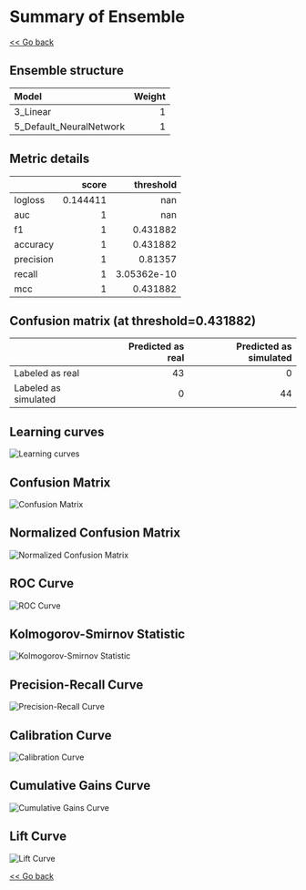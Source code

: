 # Summary of Ensemble

[<< Go back](../README.md)


## Ensemble structure
| Model                   |   Weight |
|:------------------------|---------:|
| 3_Linear                |        1 |
| 5_Default_NeuralNetwork |        1 |

## Metric details
|           |    score |     threshold |
|:----------|---------:|--------------:|
| logloss   | 0.144411 | nan           |
| auc       | 1        | nan           |
| f1        | 1        |   0.431882    |
| accuracy  | 1        |   0.431882    |
| precision | 1        |   0.81357     |
| recall    | 1        |   3.05362e-10 |
| mcc       | 1        |   0.431882    |


## Confusion matrix (at threshold=0.431882)
|                      |   Predicted as real |   Predicted as simulated |
|:---------------------|--------------------:|-------------------------:|
| Labeled as real      |                  43 |                        0 |
| Labeled as simulated |                   0 |                       44 |

## Learning curves
![Learning curves](learning_curves.png)
## Confusion Matrix

![Confusion Matrix](confusion_matrix.png)


## Normalized Confusion Matrix

![Normalized Confusion Matrix](confusion_matrix_normalized.png)


## ROC Curve

![ROC Curve](roc_curve.png)


## Kolmogorov-Smirnov Statistic

![Kolmogorov-Smirnov Statistic](ks_statistic.png)


## Precision-Recall Curve

![Precision-Recall Curve](precision_recall_curve.png)


## Calibration Curve

![Calibration Curve](calibration_curve_curve.png)


## Cumulative Gains Curve

![Cumulative Gains Curve](cumulative_gains_curve.png)


## Lift Curve

![Lift Curve](lift_curve.png)



[<< Go back](../README.md)
